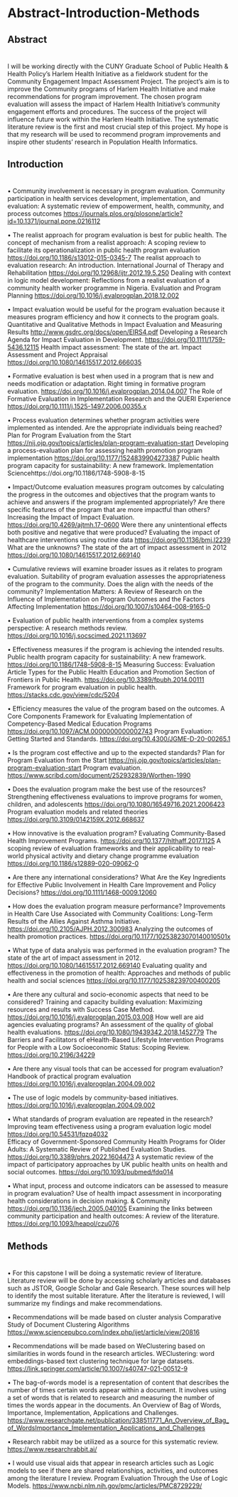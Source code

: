 # Abstract-Introduction-Methods

## Abstract
#
I will be working directly with the CUNY Graduate School of Public Health & Health Policy’s Harlem Health Initiative as a fieldwork student for the Community Engagement Impact Assessment Project. The project’s aim is to improve the Community programs of Harlem Health Initiative and make recommendations for program improvement. The chosen program evaluation will assess the impact of Harlem Health Initiative’s community engagement efforts and procedures. The success of the project will influence future work within the Harlem Health Initiative. The systematic literature review is the first and most crucial step of this project. My hope is that my research will be used to recommend program improvements and inspire other students’ research in Population Health Informatics. 

## Introduction
#
•	Community involvement is necessary in program evaluation. Community participation in health services development, implementation, and evaluation: A systematic review of empowerment, health, community, and process outcomes 
https://journals.plos.org/plosone/article?id=10.1371/journal.pone.0216112

•	The realist approach for program evaluation is best for public health. The concept of mechanism from a realist approach: A scoping review to facilitate its operationalization in public health program evaluation https://doi.org/10.1186/s13012-015-0345-7   The realist approach to evaluation research: An introduction. International Journal of Therapy and Rehabilitation  https://doi.org/10.12968/ijtr.2012.19.5.250  Dealing with context in logic model development: Reflections from a realist evaluation of a community health worker programme in Nigeria. Evaluation and Program Planning  https://doi.org/10.1016/j.evalprogplan.2018.12.002

•	Impact evaluation would be useful for the program evaluation because it measures program efficiency and how it connects to the program goals. Quantitative and Qualitative Methods in Impact Evaluation and Measuring Results  http://www.gsdrc.org/docs/open/EIRS4.pdf   Developing a Research Agenda for Impact Evaluation in Development. https://doi.org/10.1111/1759-5436.12115  Health impact assessment: The state of the art. Impact Assessment and Project Appraisal https://doi.org/10.1080/14615517.2012.666035


•	Formative evaluation is best when used in a program that is new and needs modification or adaptation. Right timing in formative program evaluation. https://doi.org/10.1016/j.evalprogplan.2014.04.007  The Role of Formative Evaluation in Implementation Research and the QUERI Experience https://doi.org/10.1111/j.1525-1497.2006.00355.x

•	Process evaluation determines whether program activities were implemented as intended. Are the appropriate individuals being reached? Plan for Program Evaluation from the Start  https://nij.ojp.gov/topics/articles/plan-program-evaluation-start   Developing a process-evaluation plan for assessing health promotion program implementation https://doi.org/10.1177/1524839904273387   Public health program capacity for sustainability: A new framework. Implementation Sciencehttps://doi.org/10.1186/1748-5908-8-15

•	Impact/Outcome evaluation measures program outcomes by calculating the progress in the outcomes and objectives that the program wants to achieve and answers if the program implemented appropriately? Are there specific features of the program that are more impactful than others? Increasing the Impact of Impact Evaluation. https://doi.org/10.4269/ajtmh.17-0600    Were there any unintentional effects both positive and negative that were produced? Evaluating the impact of healthcare interventions using routine data https://doi.org/10.1136/bmj.l2239   What are the unknowns? The state of the art of impact assessment in 2012 https://doi.org/10.1080/14615517.2012.669140


•	Cumulative reviews will examine broader issues as it relates to program evaluation. Suitability of program evaluation assesses the appropriateness of the program to the community. Does the align with the needs of the community? Implementation Matters: A Review of Research on the Influence of Implementation on Program Outcomes and the Factors Affecting Implementation https://doi.org/10.1007/s10464-008-9165-0

•	Evaluation of public health interventions from a complex systems perspective: A research methods review. https://doi.org/10.1016/j.socscimed.2021.113697

•	Effectiveness measures if the program is achieving the intended results. Public health program capacity for sustainability: A new framework. https://doi.org/10.1186/1748-5908-8-15   Measuring Success: Evaluation Article Types for the Public Health Education and Promotion Section of Frontiers in Public Health. https://doi.org/10.3389/fpubh.2014.00111  Framework for program evaluation in public health. https://stacks.cdc.gov/view/cdc/5204 


•	Efficiency measures the value of the program based on the outcomes. A Core Components Framework for Evaluating Implementation of Competency-Based Medical Education Programs https://doi.org/10.1097/ACM.0000000000002743
 Program Evaluation: Getting Started and Standards. https://doi.org/10.4300/JGME-D-20-00265.1

•	Is the program cost effective and up to the expected standards? Plan for Program Evaluation from the Start https://nij.ojp.gov/topics/articles/plan-program-evaluation-start   Program evaluation. https://www.scribd.com/document/252932839/Worthen-1990

•	Does the evaluation program make the best use of the resources? Strengthening effectiveness evaluations to improve programs for women, children, and adolescents https://doi.org/10.1080/16549716.2021.2006423  Program evaluation models and related theories https://doi.org/10.3109/0142159X.2012.668637

•	How innovative is the evaluation program? Evaluating Community-Based Health Improvement Programs. https://doi.org/10.1377/hlthaff.2017.1125    A scoping review of evaluation frameworks and their applicability to real-world physical activity and dietary change programme evaluation  https://doi.org/10.1186/s12889-020-09062-0


•	Are there any international considerations? What Are the Key Ingredients for Effective Public Involvement in Health Care Improvement and Policy Decisions? https://doi.org/10.1111/1468-0009.12060

•	How does the evaluation program measure performance? Improvements in Health Care Use Associated with Community Coalitions: Long-Term Results of the Allies Against Asthma Initiative. https://doi.org/10.2105/AJPH.2012.300983 Analyzing the outcomes of health promotion practices. https://doi.org/10.1177/10253823070140010501x

•	What type of data analysis was performed in the evaluation program? The state of the art of impact assessment in 2012. https://doi.org/10.1080/14615517.2012.669140   Evaluating quality and effectiveness in the promotion of health: Approaches and methods of public health and social sciences https://doi.org/10.1177/102538239700400205


•	Are there any cultural and socio-economic aspects that need to be considered? Training and capacity building evaluation: Maximizing resources and results with Success Case Method. https://doi.org/10.1016/j.evalprogplan.2015.03.008  How well are aid agencies evaluating programs? An assessment of the quality of global health evaluations. https://doi.org/10.1080/19439342.2018.1452779   The Barriers and Facilitators of eHealth-Based Lifestyle Intervention Programs for People with a Low Socioeconomic Status: Scoping Review. https://doi.org/10.2196/34229

•	Are there any visual tools that can be accessed for program evaluation? Handbook of practical program evaluation  https://doi.org/10.1016/j.evalprogplan.2004.09.002 


•	The use of logic models by community-based initiatives. https://doi.org/10.1016/j.evalprogplan.2004.09.002

•	What standards of program evaluation are repeated in the research? Improving team effectiveness using a program evaluation logic model https://doi.org/10.54531/fqzq4032    
 Efficacy of Government-Sponsored Community Health Programs for Older Adults: A Systematic Review of Published Evaluation Studies. https://doi.org/10.3389/phrs.2022.1604473    A systematic review of the impact of participatory approaches by UK public health units on health and social outcomes. https://doi.org/10.1093/pubmed/fdq014   

•	What input, process and outcome indicators can be assessed to measure in program evaluation? Use of health impact assessment in incorporating health considerations in decision making. & Community https://doi.org/10.1136/jech.2005.040105   Examining the links between community participation and health outcomes: A review of the literature. https://doi.org/10.1093/heapol/czu076  

## Methods
#
•	For this capstone I will be doing a systematic review of literature. Literature review will be done by accessing scholarly articles and databases such as JSTOR, Google Scholar and Gale Research. These sources will help to identify the most suitable literature. After the literature is reviewed, I will summarize my findings and make recommendations. 

•	Recommendations will be made based on cluster analysis Comparative Study of Document Clustering Algorithms https://www.sciencepubco.com/index.php/ijet/article/view/20816

•	Recommendations will be made based on WeClustering based on similarities in words found in the research articles. WEClustering: word embeddings-based text clustering technique for large datasets. https://link.springer.com/article/10.1007/s40747-021-00512-9


•	The bag-of-words model is a representation of content that describes the number of times certain words appear within a document. It involves using a set of words that is related to research and measuring the number of times the words appear in the documents. An Overview of Bag of Words, Importance, Implementation, Applications and Challenges. https://www.researchgate.net/publication/338511771_An_Overview_of_Bag_of_WordsImportance_Implementation_Applications_and_Challenges 

•	Research rabbit may be utilized as a source for this systematic review. https://www.researchrabbit.ai/


•	 I would use visual aids that appear in research articles such as Logic models to see if there are shared relationships, activities, and outcomes among the literature I review. Program Evaluation Through the Use of Logic Models. https://www.ncbi.nlm.nih.gov/pmc/articles/PMC8729229/



